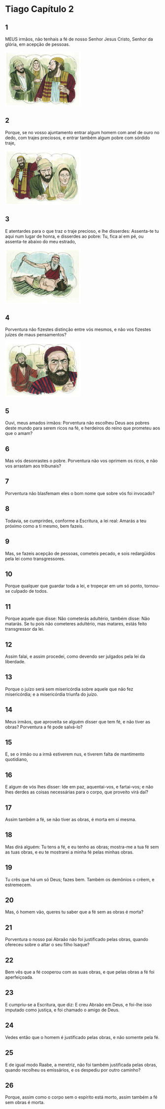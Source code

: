 # Tiago Capítulo 2

## 1
MEUS irmãos, não tenhais a fé de nosso Senhor Jesus Cristo, Senhor da glória, em acepção de pessoas.

![](../.img/Tg/02/1-0.jpg)

## 2
Porque, se no vosso ajuntamento entrar algum homem com anel de ouro no dedo, com trajes preciosos, e entrar também algum pobre com sórdido traje,

![](../.img/Tg/02/2-0.jpg)

## 3
E atentardes para o que traz o traje precioso, e lhe disserdes: Assenta-te tu aqui num lugar de honra, e disserdes ao pobre: Tu, fica aí em pé, ou assenta-te abaixo do meu estrado,

![](../.img/Tg/02/3-0.jpg)

## 4
Porventura não fizestes distinção entre vós mesmos, e não vos fizestes juízes de maus pensamentos?

![](../.img/Tg/02/4-0.jpg)

## 5
Ouvi, meus amados irmãos: Porventura não escolheu Deus aos pobres deste mundo para serem ricos na fé, e herdeiros do reino que prometeu aos que o amam?

## 6
Mas vós desonrastes o pobre. Porventura não vos oprimem os ricos, e não vos arrastam aos tribunais?

## 7
Porventura não blasfemam eles o bom nome que sobre vós foi invocado?

## 8
Todavia, se cumprirdes, conforme a Escritura, a lei real: Amarás a teu próximo como a ti mesmo, bem fazeis.

## 9
Mas, se fazeis acepção de pessoas, cometeis pecado, e sois redargüidos pela lei como transgressores.

## 10
Porque qualquer que guardar toda a lei, e tropeçar em um só ponto, tornou-se culpado de todos.

## 11
Porque aquele que disse: Não cometerás adultério, também disse: Não matarás. Se tu pois não cometeres adultério, mas matares, estás feito transgressor da lei.

## 12
Assim falai, e assim procedei, como devendo ser julgados pela lei da liberdade.

## 13
Porque o juízo será sem misericórdia sobre aquele que não fez misericórdia; e a misericórdia triunfa do juízo.

## 14
Meus irmãos, que aproveita se alguém disser que tem fé, e não tiver as obras? Porventura a fé pode salvá-lo?

## 15
E, se o irmão ou a irmã estiverem nus, e tiverem falta de mantimento quotidiano,

## 16
E algum de vós lhes disser: Ide em paz, aquentai-vos, e fartai-vos; e não lhes derdes as coisas necessárias para o corpo, que proveito virá daí?

## 17
Assim também a fé, se não tiver as obras, é morta em si mesma.

## 18
Mas dirá alguém: Tu tens a fé, e eu tenho as obras; mostra-me a tua fé sem as tuas obras, e eu te mostrarei a minha fé pelas minhas obras.

## 19
Tu crês que há um só Deus; fazes bem. Também os demônios o crêem, e estremecem.

## 20
Mas, ó homem vão, queres tu saber que a fé sem as obras é morta?

## 21
Porventura o nosso pai Abraão não foi justificado pelas obras, quando ofereceu sobre o altar o seu filho Isaque?

## 22
Bem vês que a fé cooperou com as suas obras, e que pelas obras a fé foi aperfeiçoada.

## 23
E cumpriu-se a Escritura, que diz: E creu Abraão em Deus, e foi-lhe isso imputado como justiça, e foi chamado o amigo de Deus.

## 24
Vedes então que o homem é justificado pelas obras, e não somente pela fé.

## 25
E de igual modo Raabe, a meretriz, não foi também justificada pelas obras, quando recolheu os emissários, e os despediu por outro caminho?

## 26
Porque, assim como o corpo sem o espírito está morto, assim também a fé sem obras é morta.

